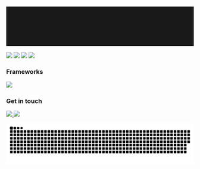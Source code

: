 [![fachryafrz-Banner](/images/banner.gif)](https://fachryafrz.vercel.app)

<p>
  <img
  src="https://readme-typing-svg.demolab.com?font=Fira+Code&color=C18B73&width=400&height=30&repeat=true&duration=3000&lines=Hello!;Hola!;Bonjour!;Ciao!;Hallo!;Hej!;Ni+hao!;Konnichiwa!;Annyeonghaseyo!;Merhaba!;Shalom!;Sawadee!;Salam!;Olá!;Namaste!;Zdravstvuyte!;Ahoj!;Szia!;Selam!;Kalimera!"
/>
  <img 
    src="https://readme-typing-svg.demolab.com?font=Fira+Code&color=FFFFFF&width=1000&height=30&repeat=false&duration=3000&lines=I'm a Front-End Web Developer." 
  />
  <img 
    src="https://readme-typing-svg.demolab.com?font=Fira+Code&color=FFFFFF&width=1000&height=30&repeat=false&duration=3000&lines=I have been passionate about creating amazing web applications" 
  />
  <img 
    src="https://readme-typing-svg.demolab.com?font=Fira+Code&color=FFFFFF&width=1000&height=30&repeat=false&duration=3000&lines=with the best user experience." 
  />
</p>

<h3>Frameworks</h3>
<p align="left">
  <img src="https://skillicons.dev/icons?i=laravel,flutter,nextjs,nuxtjs" />
</p>

<h3>Get in touch</h3>
<p align="left">
  <a href="mailto:fachrydwiafriza@gmail.com">
    <img src="https://skillicons.dev/icons?i=gmail" />
  </a>
  <a href="https://linkedin.com/in/fachryafrz/">
    <img src="https://skillicons.dev/icons?i=linkedin" />
  </a>
</p>

<picture>
  <source media="(prefers-color-scheme: dark)" srcset="https://raw.githubusercontent.com/fachryafrz/fachryafrz/output/github-snake-dark.svg" />
  <source media="(prefers-color-scheme: light)" srcset="https://raw.githubusercontent.com/fachryafrz/fachryafrz/output/github-snake.svg" />
  <img alt="github-snake" src="https://raw.githubusercontent.com/fachryafrz/fachryafrz/output/github-snake.svg" />
</picture>

